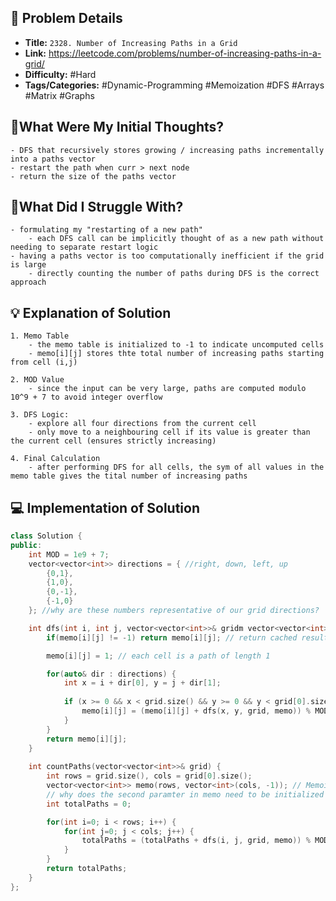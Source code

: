 ## 📝 Problem Details

- **Title:** `2328. Number of Increasing Paths in a Grid`
- **Link:** https://leetcode.com/problems/number-of-increasing-paths-in-a-grid/
- **Difficulty:** #Hard 
- **Tags/Categories:** #Dynamic-Programming #Memoization #DFS #Arrays #Matrix #Graphs 

## 💭What Were My Initial Thoughts?

```
- DFS that recursively stores growing / increasing paths incrementally into a paths vector
- restart the path when curr > next node 
- return the size of the paths vector
```

## 🤔What Did I Struggle With?

```
- formulating my "restarting of a new path"
	- each DFS call can be implicitly thought of as a new path without needing to separate restart logic
- having a paths vector is too computationally inefficient if the grid is large
	- directly counting the number of paths during DFS is the correct approach
```

## 💡 Explanation of Solution

```
1. Memo Table
	- the memo table is initialized to -1 to indicate uncomputed cells
	- memo[i][j] stores thte total number of increasing paths starting from cell (i,j)

2. MOD Value
	- since the input can be very large, paths are computed modulo 10^9 + 7 to avoid integer overflow

3. DFS Logic:
	- explore all four directions from the current cell
	- only move to a neighbouring cell if its value is greater than the current cell (ensures strictly increasing)

4. Final Calculation
	- after performing DFS for all cells, the sym of all values in the memo table gives the tital number of increasing paths
```
## 💻 Implementation of Solution

```cpp
class Solution {
public:
	int MOD = 1e9 + 7;
	vector<vector<int>> directions = { //right, down, left, up
		{0,1},
		{1,0},
		{0,-1},
		{-1,0}
	}; //why are these numbers representative of our grid directions?

	int dfs(int i, int j, vector<vector<int>>& gridm vector<vector<int>>& memo) {
		if(memo[i][j] != -1) return memo[i][j]; // return cached result

		memo[i][j] = 1; // each cell is a path of length 1

		for(auto& dir : directions) {
			int x = i + dir[0], y = j + dir[1];
			
			if (x >= 0 && x < grid.size() && y >= 0 && y < grid[0].size() && grid[x][y] > grid[i][j]) { //this needs a comment above explaining the conditions
				memo[i][j] = (memo[i][j] + dfs(x, y, grid, memo)) % MOD; 
			}
		}
		return memo[i][j];
	}
	
	int countPaths(vector<vector<int>>& grid) {
		int rows = grid.size(), cols = grid[0].size();
		vector<vector<int>> memo(rows, vector<int>(cols, -1)); // Memoization table
		// why does the second paramter in memo need to be initialized by another vector for cols
		int totalPaths = 0;

		for(int i=0; i < rows; i++) {
			for(int j=0; j < cols; j++) {
				totalPaths = (totalPaths + dfs(i, j, grid, memo)) % MOD;
			}
		}
		return totalPaths;
	}
};
```
